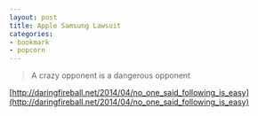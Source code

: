 ```yaml
---
layout: post
title: Apple Samsung Lawsuit
categories:
- bookmark
- popcorn
---
```


> A crazy opponent is a dangerous opponent

[http://daringfireball.net/2014/04/no_one_said_following_is_easy](http://daringfireball.net/2014/04/no_one_said_following_is_easy)